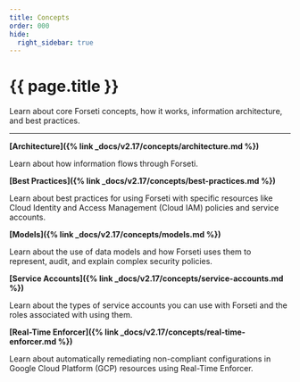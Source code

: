 ```yaml
---
title: Concepts
order: 000
hide:
  right_sidebar: true
---
```


# {{ page.title }}

Learn about core Forseti concepts, how it works, information architecture, and best practices.

---

**[Architecture]({% link _docs/v2.17/concepts/architecture.md %})**

Learn about how information flows through Forseti.

**[Best Practices]({% link _docs/v2.17/concepts/best-practices.md %})**

Learn about best practices for using Forseti with specific resources like Cloud Identity and
Access Management (Cloud IAM) policies and service accounts.

**[Models]({% link _docs/v2.17/concepts/models.md %})**

Learn about the use of data models and how Forseti uses them to represent, audit, and explain
complex security policies.

**[Service Accounts]({% link _docs/v2.17/concepts/service-accounts.md %})**

Learn about the types of service accounts you can use with Forseti and the roles associated with
using them.

**[Real-Time Enforcer]({% link _docs/v2.17/concepts/real-time-enforcer.md %})**

Learn about automatically remediating non-compliant configurations in Google Cloud Platform (GCP) resources using 
Real-Time Enforcer.